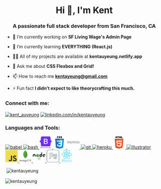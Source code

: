 <h1 align="center">Hi 👋, I'm Kent</h1>
<h3 align="center">A passionate full stack developer from San Francisco, CA</h3>

- 🔭 I’m currently working on **SF Living Wage's Admin Page**

- 🌱 I’m currently learning **EVERYTHING (React.js)**

- 👨‍💻 All of my projects are available at **kentauyeung.netlify.app**

- 💬 Ask me about **CSS Flexbox and Grid!**

- 📫 How to reach me **kentayeung@gmail.com**

- ⚡ Fun fact **I didn't expect to like theorycrafting this much.**

<h3 align="left">Connect with me:</h3>
<p align="left">
<a href="https://twitter.com/kent_auyeung" target="blank"><img align="center" src="https://cdn.jsdelivr.net/npm/simple-icons@3.0.1/icons/twitter.svg" alt="kent_auyeung" height="30" width="40" /></a>
<a href="https://linkedin.com/in/linkedin.com/in/kentauyeung" target="blank"><img align="center" src="https://cdn.jsdelivr.net/npm/simple-icons@3.0.1/icons/linkedin.svg" alt="linkedin.com/in/kentauyeung" height="30" width="40" /></a>
</p>

<h3 align="left">Languages and Tools:</h3>
<p align="left"> <a href="https://babeljs.io/" target="_blank"> <img src="https://www.vectorlogo.zone/logos/babeljs/babeljs-icon.svg" alt="babel" width="40" height="40"/> </a> <a href="https://www.gnu.org/software/bash/" target="_blank"> <img src="https://www.vectorlogo.zone/logos/gnu_bash/gnu_bash-icon.svg" alt="bash" width="40" height="40"/> </a> <a href="https://getbootstrap.com" target="_blank"> <img src="https://raw.githubusercontent.com/devicons/devicon/master/icons/bootstrap/bootstrap-plain-wordmark.svg" alt="bootstrap" width="40" height="40"/> </a> <a href="https://www.w3schools.com/css/" target="_blank"> <img src="https://raw.githubusercontent.com/devicons/devicon/master/icons/css3/css3-original-wordmark.svg" alt="css3" width="40" height="40"/> </a> <a href="https://expressjs.com" target="_blank"> <img src="https://raw.githubusercontent.com/devicons/devicon/master/icons/express/express-original-wordmark.svg" alt="express" width="40" height="40"/> </a> <a href="https://git-scm.com/" target="_blank"> <img src="https://www.vectorlogo.zone/logos/git-scm/git-scm-icon.svg" alt="git" width="40" height="40"/> </a> <a href="https://heroku.com" target="_blank"> <img src="https://www.vectorlogo.zone/logos/heroku/heroku-icon.svg" alt="heroku" width="40" height="40"/> </a> <a href="https://www.w3.org/html/" target="_blank"> <img src="https://raw.githubusercontent.com/devicons/devicon/master/icons/html5/html5-original-wordmark.svg" alt="html5" width="40" height="40"/> </a> <a href="https://www.adobe.com/in/products/illustrator.html" target="_blank"> <img src="https://www.vectorlogo.zone/logos/adobe_illustrator/adobe_illustrator-icon.svg" alt="illustrator" width="40" height="40"/> </a> <a href="https://developer.mozilla.org/en-US/docs/Web/JavaScript" target="_blank"> <img src="https://raw.githubusercontent.com/devicons/devicon/master/icons/javascript/javascript-original.svg" alt="javascript" width="40" height="40"/> </a> <a href="https://www.mongodb.com/" target="_blank"> <img src="https://raw.githubusercontent.com/devicons/devicon/master/icons/mongodb/mongodb-original-wordmark.svg" alt="mongodb" width="40" height="40"/> </a> <a href="https://nodejs.org" target="_blank"> <img src="https://raw.githubusercontent.com/devicons/devicon/master/icons/nodejs/nodejs-original-wordmark.svg" alt="nodejs" width="40" height="40"/> </a> <a href="https://www.photoshop.com/en" target="_blank"> <img src="https://raw.githubusercontent.com/devicons/devicon/master/icons/photoshop/photoshop-line.svg" alt="photoshop" width="40" height="40"/> </a> <a href="https://reactjs.org/" target="_blank"> <img src="https://raw.githubusercontent.com/devicons/devicon/master/icons/react/react-original-wordmark.svg" alt="react" width="40" height="40"/> </a> </p>

<p>&nbsp;<img align="center" src="https://github-readme-stats.vercel.app/api?username=kentauyeung&show_icons=true&locale=en" alt="kentauyeung" /></p>

<p><img align="center" src="https://github-readme-streak-stats.herokuapp.com/?user=kentauyeung&" alt="kentauyeung" /></p>
